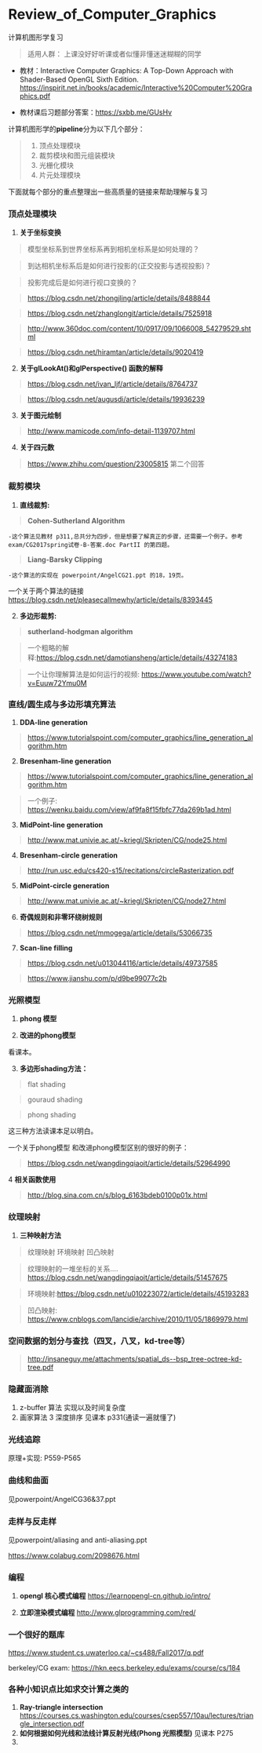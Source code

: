 # Review_of_Computer_Graphics
计算机图形学复习

> 适用人群： 上课没好好听课或者似懂非懂迷迷糊糊的同学

- 教材：Interactive Computer Graphics: A Top-Down Approach with Shader-Based OpenGL Sixth Edition. 
https://inspirit.net.in/books/academic/Interactive%20Computer%20Graphics.pdf

- 教材课后习题部分答案：https://sxbb.me/GUsHv

计算机图形学的**pipeline**分为以下几个部分：
> 1. 顶点处理模块
> 2. 裁剪模块和图元组装模块
> 3. 光栅化模块
> 4. 片元处理模块


下面就每个部分的重点整理出一些高质量的链接来帮助理解与复习

### **顶点处理模块**

1. **关于坐标变换**

> 模型坐标系到世界坐标系再到相机坐标系是如何处理的？
  
> 到达相机坐标系后是如何进行投影的(正交投影与透视投影)？
  
> 投影完成后是如何进行视口变换的？
  
> https://blog.csdn.net/zhongjling/article/details/8488844

> https://blog.csdn.net/zhanglongit/article/details/7525918  
  
> http://www.360doc.com/content/10/0917/09/1066008_54279529.shtml

> https://blog.csdn.net/hiramtan/article/details/9020419

2. **关于glLookAt()和glPerspective() 函数的解释**

> https://blog.csdn.net/ivan_ljf/article/details/8764737

> https://blog.csdn.net/augusdi/article/details/19936239

3. **关于图元绘制**

> http://www.mamicode.com/info-detail-1139707.html

4. **关于四元数**

> https://www.zhihu.com/question/23005815 第二个回答


### **裁剪模块**

1. **直线裁剪:**

> **Cohen-Sutherland Algorithm**

    -这个算法见教材 p311,总共分为四步，但是想要了解真正的步骤，还需要一个例子。参考 exam/CG2017spring试卷-B-答案.doc PartII 的第四题。
    
> **Liang-Barsky Clipping**
    
    -这个算法的实现在 powerpoint/AngelCG21.ppt 的18，19页。
    
一个关于两个算法的链接 https://blog.csdn.net/pleasecallmewhy/article/details/8393445    
    
2. **多边形裁剪:**

> **sutherland-hodgman algorithm**

> 一个粗略的解释:https://blog.csdn.net/damotiansheng/article/details/43274183

> 一个让你理解算法是如何运行的视频: https://www.youtube.com/watch?v=Euuw72Ymu0M

### **直线/圆生成与多边形填充算法**

1. **DDA-line generation**

> https://www.tutorialspoint.com/computer_graphics/line_generation_algorithm.htm

2.  **Bresenham-line generation**

> https://www.tutorialspoint.com/computer_graphics/line_generation_algorithm.htm

> 一个例子: https://wenku.baidu.com/view/af9fa8f15fbfc77da269b1ad.html

3. **MidPoint-line generation**

> http://www.mat.univie.ac.at/~kriegl/Skripten/CG/node25.html

4. **Bresenham-circle generation**

> http://run.usc.edu/cs420-s15/recitations/circleRasterization.pdf

5. **MidPoint-circle generation**

> http://www.mat.univie.ac.at/~kriegl/Skripten/CG/node27.html

6. **奇偶规则和非零环绕树规则**

>  https://blog.csdn.net/mmogega/article/details/53066735

7. **Scan-line filling**

> https://blog.csdn.net/u013044116/article/details/49737585

> https://www.jianshu.com/p/d9be99077c2b

### **光照模型**

1. **phong 模型**

2. **改进的phong模型**

看课本。

3. **多边形shading方法：**
>  flat shading 

>  gouraud shading

>  phong shading 

这三种方法读课本足以明白。

一个关于phong模型 和改进phong模型区别的很好的例子：
> https://blog.csdn.net/wangdingqiaoit/article/details/52964990

4 **相关函数使用**
> http://blog.sina.com.cn/s/blog_6163bdeb0100p01x.html

### **纹理映射**
1. **三种映射方法**
> 纹理映射
> 环境映射
> 凹凸映射

> 纹理映射的一堆坐标的关系....
> https://blog.csdn.net/wangdingqiaoit/article/details/51457675 

> 环境映射:https://blog.csdn.net/u010223072/article/details/45193283

> 凹凸映射: https://www.cnblogs.com/lancidie/archive/2010/11/05/1869979.html

### **空间数据的划分与查找（四叉，八叉，kd-tree等）**

> http://insaneguy.me/attachments/spatial_ds--bsp_tree-octree-kd-tree.pdf

### **隐藏面消除**

1. z-buffer 算法 实现以及时间复杂度
2. 画家算法
3  深度排序
见课本 p331(通读一遍就懂了)

### **光线追踪**

原理+实现: P559-P565

### **曲线和曲面**

见powerpoint/AngelCG36&37.ppt

### **走样与反走样**

见powerpoint/aliasing and anti-aliasing.ppt

https://www.colabug.com/2098676.html

### **编程**
1. **opengl 核心模式编程**
https://learnopengl-cn.github.io/intro/

2. **立即渲染模式编程**
http://www.glprogramming.com/red/

### **一个很好的题库**
https://www.student.cs.uwaterloo.ca/~cs488/Fall2017/q.pdf

berkeley/CG exam: https://hkn.eecs.berkeley.edu/exams/course/cs/184


### **各种小知识点比如求交计算之类的**
1. **Ray-triangle intersection**
https://courses.cs.washington.edu/courses/csep557/10au/lectures/triangle_intersection.pdf
2. **如何根据如何光线和法线计算反射光线(Phong 光照模型)**
见课本 P275
3. 
